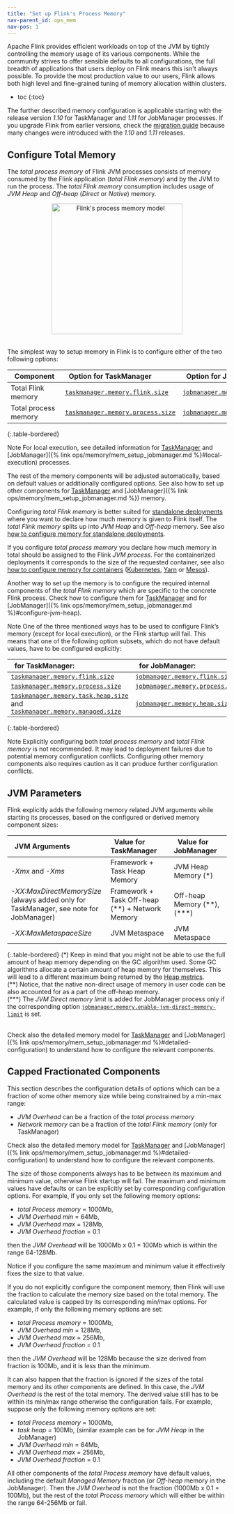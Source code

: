 ```yaml
---
title: "Set up Flink's Process Memory"
nav-parent_id: ops_mem
nav-pos: 1
---
```

<!--
Licensed to the Apache Software Foundation (ASF) under one
or more contributor license agreements.  See the NOTICE file
distributed with this work for additional information
regarding copyright ownership.  The ASF licenses this file
to you under the Apache License, Version 2.0 (the
"License"); you may not use this file except in compliance
with the License.  You may obtain a copy of the License at

  http://www.apache.org/licenses/LICENSE-2.0

Unless required by applicable law or agreed to in writing,
software distributed under the License is distributed on an
"AS IS" BASIS, WITHOUT WARRANTIES OR CONDITIONS OF ANY
KIND, either express or implied.  See the License for the
specific language governing permissions and limitations
under the License.
-->

Apache Flink provides efficient workloads on top of the JVM by tightly controlling the memory usage of its various components.
While the community strives to offer sensible defaults to all configurations, the full breadth of applications
that users deploy on Flink means this isn't always possible. To provide the most production value to our users,
Flink allows both high level and fine-grained tuning of memory allocation within clusters.

* toc
{:toc}

The further described memory configuration is applicable starting with the release version *1.10* for TaskManager and
*1.11* for JobManager processes. If you upgrade Flink from earlier versions, check the [migration guide](mem_migration.html)
because many changes were introduced with the *1.10* and *1.11* releases.

## Configure Total Memory

The *total process memory* of Flink JVM processes consists of memory consumed by the Flink application (*total Flink memory*)
and by the JVM to run the process. The *total Flink memory* consumption includes usage of *JVM Heap* and *Off-heap*
(*Direct* or *Native*) memory.

<center>
  <img src="{{ site.baseurl }}/fig/process_mem_model.svg" width="300px" alt="Flink's process memory model" usemap="#process-mem-model">
</center>
<br />

The simplest way to setup memory in Flink is to configure either of the two following options:

| &nbsp;&nbsp;**Component**&nbsp;&nbsp; | &nbsp;&nbsp;**Option for TaskManager**&nbsp;&nbsp;                                 | &nbsp;&nbsp;**Option for JobManager**&nbsp;&nbsp;                                |
| :------------------------------------ | :---------------------------------------------------------------------------------- | :-------------------------------------------------------------------------------- |
| Total Flink memory                    | [`taskmanager.memory.flink.size`](../config.html#taskmanager-memory-flink-size)     | [`jobmanager.memory.flink.size`](../config.html#jobmanager-memory-flink-size)     |
| Total process memory                  | [`taskmanager.memory.process.size`](../config.html#taskmanager-memory-process-size) | [`jobmanager.memory.process.size`](../config.html#jobmanager-memory-process-size) |
{:.table-bordered}
<br/>

<span class="label label-info">Note</span> For local execution, see detailed information for [TaskManager](mem_setup_tm.html#local-execution) and [JobManager]({% link ops/memory/mem_setup_jobmanager.md %}#local-execution) processes.

The rest of the memory components will be adjusted automatically, based on default values or additionally configured options.
See also how to set up other components for [TaskManager](mem_setup_tm.html) and [JobManager]({% link ops/memory/mem_setup_jobmanager.md %}) memory.

Configuring *total Flink memory* is better suited for [standalone deployments](../deployment/cluster_setup.html)
where you want to declare how much memory is given to Flink itself. The *total Flink memory* splits up into *JVM Heap*
and *Off-heap* memory.
See also [how to configure memory for standalone deployments](mem_tuning.html#configure-memory-for-standalone-deployment).

If you configure *total process memory* you declare how much memory in total should be assigned to the Flink *JVM process*.
For the containerized deployments it corresponds to the size of the requested container, see also
[how to configure memory for containers](mem_tuning.html#configure-memory-for-containers)
([Kubernetes](../deployment/kubernetes.html), [Yarn](../deployment/yarn_setup.html) or [Mesos](../deployment/mesos.html)).

Another way to set up the memory is to configure the required internal components of the *total Flink memory* which are
specific to the concrete Flink process. Check how to configure them for [TaskManager](mem_setup_tm.html#configure-heap-and-managed-memory)
and for [JobManager]({% link ops/memory/mem_setup_jobmanager.md %}#configure-jvm-heap).

<span class="label label-info">Note</span> One of the three mentioned ways has to be used to configure Flink’s memory
(except for local execution), or the Flink startup will fail. This means that one of the following option subsets,
which do not have default values, have to be configured explicitly:

| &nbsp;&nbsp;**for TaskManager:**&nbsp;&nbsp;                                                                                                                                        | &nbsp;&nbsp;**for JobManager:**&nbsp;&nbsp;                                      |
| :------------------------------------------------------------------------------------------------------------------------------------------------------------------------------------ | :-------------------------------------------------------------------------------- |
| [`taskmanager.memory.flink.size`](../config.html#taskmanager-memory-flink-size)                                                                                                       | [`jobmanager.memory.flink.size`](../config.html#jobmanager-memory-flink-size)     |
| [`taskmanager.memory.process.size`](../config.html#taskmanager-memory-process-size)                                                                                                   | [`jobmanager.memory.process.size`](../config.html#jobmanager-memory-process-size) |
| [`taskmanager.memory.task.heap.size`](../config.html#taskmanager-memory-task-heap-size) <br/> and [`taskmanager.memory.managed.size`](../config.html#taskmanager-memory-managed-size) | [`jobmanager.memory.heap.size`](../config.html#jobmanager-memory-heap-size)       |
{:.table-bordered}
<br/>

<span class="label label-info">Note</span> Explicitly configuring both *total process memory* and *total Flink memory*
is not recommended. It may lead to deployment failures due to potential memory configuration conflicts. 
Configuring other memory components also requires caution as it can produce further configuration conflicts.

## JVM Parameters

Flink explicitly adds the following memory related JVM arguments while starting its processes, based on the configured
or derived memory component sizes:

| &nbsp;&nbsp;**JVM Arguments**&nbsp;&nbsp;                                              | &nbsp;&nbsp;**Value for TaskManager**&nbsp;&nbsp;  | &nbsp;&nbsp;**Value for JobManager**&nbsp;&nbsp;  |
| :------------------------------------------------------------------------------------- | :------------------------------------------------- | :------------------------------------------------ |
| *-Xmx* and *-Xms*                                                                      | Framework + Task Heap Memory                       | JVM Heap Memory (\*)                              |
| *-XX:MaxDirectMemorySize*<br/>(always added only for TaskManager, see note for JobManager) | Framework + Task Off-heap (\*\*) + Network Memory     | Off-heap Memory (\*\*),(\*\*\*)            |
| *-XX:MaxMetaspaceSize*                                                                 | JVM Metaspace                                      | JVM Metaspace                                     |
{:.table-bordered}
(\*) Keep in mind that you might not be able to use the full amount of heap memory depending on the GC algorithm used. Some GC algorithms allocate a certain amount of heap memory for themselves. 
This will lead to a different maximum being returned by the [Heap metrics](../../monitoring/metrics.html#memory).
<br/>
(\*\*) Notice, that the native non-direct usage of memory in user code can be also accounted for as a part of the off-heap memory.
<br/>
(\*\*\*) The *JVM Direct memory limit* is added for JobManager process only if the corresponding option
[`jobmanager.memory.enable-jvm-direct-memory-limit`](../config.html#jobmanager-memory-enable-jvm-direct-memory-limit) is set. 
<br/><br/>

Check also the detailed memory model for [TaskManager](mem_setup_tm.html#detailed-memory-model) and
[JobManager]({% link ops/memory/mem_setup_jobmanager.md %}#detailed-configuration) to understand how to configure the relevant components.

## Capped Fractionated Components

This section describes the configuration details of options which can be a fraction of some other memory size while being constrained by a min-max range:

* *JVM Overhead* can be a fraction of the *total process memory*
* *Network memory* can be a fraction of the *total Flink memory* (only for TaskManager)

Check also the detailed memory model for [TaskManager](mem_setup_tm.html#detailed-memory-model) and
[JobManager]({% link ops/memory/mem_setup_jobmanager.md %}#detailed-configuration) to understand how to configure the relevant components.

The size of those components always has to be between its maximum and minimum value, otherwise Flink startup will fail.
The maximum and minimum values have defaults or can be explicitly set by corresponding configuration options.
For example, if you only set the following memory options:
- *total Process memory* = 1000Mb,
- *JVM Overhead min* = 64Mb,
- *JVM Overhead max* = 128Mb,
- *JVM Overhead fraction* = 0.1

then the *JVM Overhead* will be 1000Mb x 0.1 = 100Mb which is within the range 64-128Mb.

Notice if you configure the same maximum and minimum value it effectively fixes the size to that value.

If you do not explicitly configure the component memory, then Flink will use the fraction to calculate the memory size
based on the total memory. The calculated value is capped by its corresponding min/max options.
For example, if only the following memory options are set:
- *total Process memory* = 1000Mb,
- *JVM Overhead min* = 128Mb,
- *JVM Overhead max* = 256Mb,
- *JVM Overhead fraction* = 0.1

then the *JVM Overhead* will be 128Mb because the size derived from fraction is 100Mb, and it is less than the minimum.

It can also happen that the fraction is ignored if the sizes of the total memory and its other components are defined.
In this case, the *JVM Overhead* is the rest of the total memory. The derived value still has to be within its min/max
range otherwise the configuration fails. For example, suppose only the following memory options are set:
- *total Process memory* = 1000Mb,
- *task heap* = 100Mb, (similar example can be for *JVM Heap* in the JobManager)
- *JVM Overhead min* = 64Mb,
- *JVM Overhead max* = 256Mb,
- *JVM Overhead fraction* = 0.1

All other components of the *total Process memory* have default values, including the default *Managed Memory* fraction
(or *Off-heap* memory in the JobManager). Then the *JVM Overhead* is not the fraction (1000Mb x 0.1 = 100Mb), but the rest
of the *total Process memory* which will either be within the range 64-256Mb or fail.
